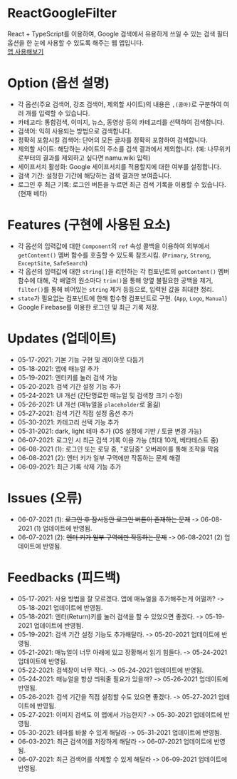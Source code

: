 # ReactGoogleFilter
React + TypeScript를 이용하여, Google 검색에서 유용하게 쓰일 수 있는 검색 필터 옵션을 한 눈에 사용할 수 있도록 해주는 웹 앱입니다.   
[앱 사용해보기](https://kuman514.github.io/ReactGoogleFilter/)

# Option (옵션 설명)
- 각 옵션(주요 검색어, 강조 검색어, 제외할 사이트)의 내용은 `,(콤마)`로 구분하여 여러 개를 입력할 수 있습니다.
- 카테고리: 통합검색, 이미지, 뉴스, 동영상 등의 카테고리를 선택하여 검색합니다.
- 검색어: 익히 사용되는 방법으로 검색합니다.
- 정확히 포함시킬 검색어: 단어의 모든 글자를 정확히 포함하여 검색합니다.
- 제외할 사이트: 해당하는 사이트의 주소를 검색 결과에서 제외합니다. (예: 나무위키로부터의 결과를 제외하고 싶다면 namu.wiki 입력)
- 세이프서치 활성화: Google 세이프서치를 적용할지에 대한 여부를 설정합니다.
- 검색 기간: 설정한 기간에 해당하는 검색 결과만 보여줍니다.
- 로그인 후 최근 기록: 로그인 버튼을 누르면 최근 검색 기록을 이용할 수 있습니다. (현재 베타)

# Features (구현에 사용된 요소)
- 각 옵션의 입력값에 대한 `Component`의 `ref` 속성 콜백을 이용하여 외부에서 `getContent()` 멤버 함수를 호출할 수 있도록 참조시킴. (`Primary`, `Strong`, `ExceptSite`, `SafeSearch`)
- 각 옵션의 입력값에 대한 `string[]`을 리턴하는 각 컴포넌트의 `getContent()` 멤버 함수에 대해, 각 배열의 원소마다 `trim()`을 통해 양옆 불필요한 공백을 제거, `filter()`를 통해 비어있는 `string` 제거 등등으로, 입력된 값을 최대한 정리.
- `state`가 필요없는 컴포넌트에 한해 함수형 컴포넌트로 구현. (`App`, `Logo`, `Manual`)
- Google Firebase를 이용한 로그인 및 최근 기록 저장.

# Updates (업데이트)
- 05-17-2021: 기본 기능 구현 및 레이아웃 다듬기
- 05-18-2021: 앱에 매뉴얼 추가
- 05-19-2021: 엔터키를 눌러 검색 가능
- 05-20-2021: 검색 기간 설정 기능 추가
- 05-24-2021: UI 개선 (간단명료한 매뉴얼 및 검색창 크기 수정)
- 05-26-2021: UI 개선 (매뉴얼을 `placeholder`로 옮긺)
- 05-27-2021: 검색 기간 직접 설정 옵션 추가
- 05-30-2021: 카테고리 선택 기능 추가
- 05-31-2021: dark, light 테마 추가 (OS 설정에 기반 / 토글 변경 가능)
- 06-07-2021: 로그인 시 최근 검색 기록 이용 가능 (최대 10개, 베타테스트 중)
- 06-08-2021 (1): 로그인 또는 로딩 중, "로딩중" 오버레이를 통해 조작을 막음
- 06-08-2021 (2): 엔터 키가 일부 구역에만 작동하는 문제 해결
- 06-09-2021: 최근 기록 삭제 기능 추가

# Issues (오류)
- 06-07-2021 (1): ~~로그인 후 잠시동안 로그인 버튼이 존재하는 문제~~ -> 06-08-2021 (1) 업데이트에 반영됨.
- 06-07-2021 (2): ~~엔터 키가 일부 구역에만 작동하는 문제~~ -> 06-08-2021 (2) 업데이트에 반영됨.

# Feedbacks (피드백)
- 05-17-2021: 사용 방법을 잘 모르겠다. 앱에 매뉴얼을 추가해주는게 어떨까? -> 05-18-2021 업데이트에 반영됨.
- 05-18-2021: 엔터(Return)키를 눌러 검색을 할 수 있었으면 좋겠다. -> 05-19-2021 업데이트에 반영됨.
- 05-19-2021: 검색 기간 설정 기능도 추가해달라. -> 05-20-2021 업데이트에 반영됨.
- 05-21-2021: 매뉴얼이 너무 아래에 있고 장황해서 읽기 힘들다. -> 05-24-2021 업데이트에 반영됨.
- 05-22-2021: 검색창이 너무 작다. -> 05-24-2021 업데이트에 반영됨.
- 05-24-2021: 매뉴얼을 항상 띄워줄 필요가 있을까? -> 05-26-2021 업데이트에 반영됨.
- 05-26-2021: 검색 기간을 직접 설정할 수도 있으면 좋겠다. -> 05-27-2021 업데이트에 반영됨.
- 05-27-2021: 이미지 검색도 이 앱에서 가능한지? -> 05-30-2021 업데이트에 반영됨.
- 05-30-2021: 테마를 바꿀 수 있게 해달라 -> 05-31-2021 업데이트에 반영됨.
- 06-03-2021: 최근 검색어를 저장하게 해달라 -> 06-07-2021 업데이트에 반영됨.
- 06-07-2021: 최근 검색어를 삭제할 수 있게 해달라 -> 06-09-2021 업데이트에 반영됨.
